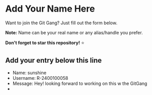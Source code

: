 # Add Your Name Here

Want to join the Git Gang? Just fill out the form below.

**Note:** Name can be your real name or any alias/handle you prefer.

**Don't forget to star this repository!** ⭐

## Add your entry below this line

- Name: sunshine
- Username: R-2400100058
- Message: Hey! looking forward to working on this w the GitGang
- 
